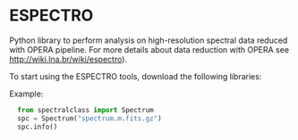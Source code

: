# ESPECTRO
Python library to perform analysis on high-resolution spectral data reduced with OPERA pipeline. For more details about data reduction with OPERA see http://wiki.lna.br/wiki/espectro). 

To start using the ESPECTRO tools, download the following libraries:



Example:

```python
  from spectralclass import Spectrum
  spc = Spectrum("spectrum.m.fits.gz")
  spc.info()
```
